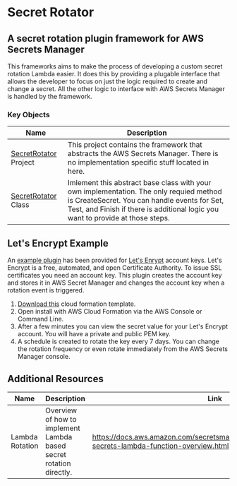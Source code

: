 # Secret Rotator

## A secret rotation plugin framework for AWS Secrets Manager
This frameworks aims to make the process of developing a custom secret rotation Lambda easier. It does this by providing a plugable interface that allows the developer to focus on just the logic required to create and change a secret. All the other logic to interface with AWS Secrets Manager is handled by the framework.

### Key Objects
| Name | Description |
| ----- | -----------|
| [SecretRotator](./Source/SecretRotator) Project | This project contains the framework that abstracts the AWS Secrets Manager. There is no implementation specific stuff located in here. |
| [SecretRotator<TSecret>](/Source/SecretRotator/SecretRotator.cs) Class | Imlement this abstract base class with your own implementation. The only requied method is CreateSecret. You can handle events for Set, Test, and Finish if there is additional logic you want to provide at those steps. |

## Let's Encrypt Example
An [example plugin](./Source/SecretRotator.LetsEncryptAccountKey/LetsEncryptAccountKeySecretRotator.cs) has been provided for [Let's Enrypt](https://letsencrypt.org/) account keys. Let's Encrypt is a free, automated, and open Certificate Authority. To issue SSL certificates you need an account key. This plugin creates the account key and stores it in AWS Secret Manager and changes the account key when a rotation event is triggered.

1. [Download this](https://raw.githubusercontent.com/paulfryer/secret-rotator/master/Source/SecretRotatorTemplate.json) cloud formation template.
2. Open install with AWS Cloud Formation via the AWS Console or Command Line.
3. After a few minutes you can view the secret value for your Let's Encrypt account. You will have a private and public PEM key.
4. A schedule is created to rotate the key every 7 days. You can change the rotation frequency or even rotate immediately from the AWS Secrets Manager console.

## Additional Resources
| Name | Description | Link |
| ----- | -----------| ----- |
| Lambda Rotation | Overview of how to implement Lambda based secret rotation directly. | https://docs.aws.amazon.com/secretsmanager/latest/userguide/rotating-secrets-lambda-function-overview.html |
